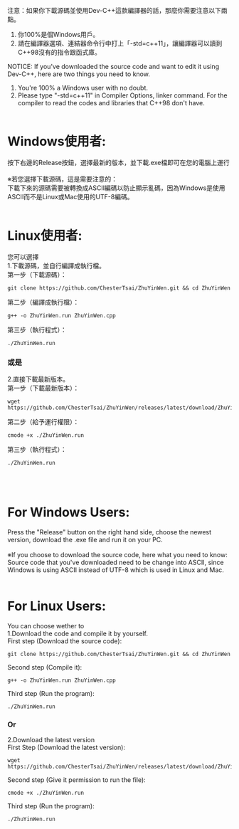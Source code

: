 注意：如果你下載源碼並使用Dev-C++這款編譯器的話，那麼你需要注意以下兩點。<br />
1. 你100%是個Windows用戶。<br />
2. 請在編譯器選項、連結器命令行中打上「-std=c++11」，讓編譯器可以讀到C++98沒有的指令跟函式庫。<br />

NOTICE: If you've downloaded the source code and want to edit it using Dev-C++, here are two things you need to know.<br />
1. You're 100% a Windows user with no doubt.<br />
2. Please type "-std=c++11" in Compiler Options, linker command. For the compiler to read the codes and libraries that C++98 don't have.<br /><br />

# Windows使用者:<br />
按下右邊的Release按鈕，選擇最新的版本，並下載.exe檔即可在您的電腦上運行<br /><br />
※若您選擇下載源碼，這是需要注意的：<br />
下載下來的源碼需要被轉換成ASCII編碼以防止顯示亂碼，因為Windows是使用ASCII而不是Linux或Mac使用的UTF-8編碼。<br />
<br />
# Linux使用者:<br />
您可以選擇<br />
1.下載源碼，並自行編譯成執行檔。<br />
第一步（下載源碼）：

    git clone https://github.com/ChesterTsai/ZhuYinWen.git && cd ZhuYinWen
第二步（編譯成執行檔）：

    g++ -o ZhuYinWen.run ZhuYinWen.cpp
第三步（執行程式）：

    ./ZhuYinWen.run

### 或是<br />

2.直接下載最新版本。<br />
第一步（下載最新版本）：

    wget https://github.com/ChesterTsai/ZhuYinWen/releases/latest/download/ZhuYinWen.run
第二步（給予運行權限）：

    cmode +x ./ZhuYinWen.run
第三步（執行程式）：

    ./ZhuYinWen.run

<br /><br />
# For Windows Users:<br />
Press the "Release" button on the right hand side, choose the newest version, download the .exe file and run it on your PC.<br /><br />
※If you choose to download the source code, here what you need to know:<br />
Source code that you've downloaded need to be change into ASCII, since Windows is using ASCII instead of UTF-8 which is used in Linux and Mac.<br />
<br />
# For Linux Users:<br />
You can choose wether to<br />
1.Download the code and compile it by yourself.<br />
First step (Download the source code):

    git clone https://github.com/ChesterTsai/ZhuYinWen.git && cd ZhuYinWen
Second step (Compile it):

    g++ -o ZhuYinWen.run ZhuYinWen.cpp
Third step (Run the program):

    ./ZhuYinWen.run

### Or<br />

2.Download the latest version<br />
First Step (Download the latest version):

    wget https://github.com/ChesterTsai/ZhuYinWen/releases/latest/download/ZhuYinWen.run
Second step (Give it permission to run the file):

    cmode +x ./ZhuYinWen.run
Third step (Run the program):

    ./ZhuYinWen.run

